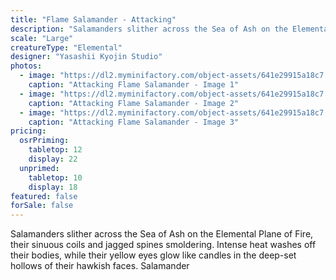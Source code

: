 ```yaml
---
title: "Flame Salamander - Attacking"
description: "Salamanders slither across the Sea of Ash on the Elemental Plane of Fire, their sinuous coils and jagged spines smoldering. Intense heat washes off their bodies, while their yellow eyes glow like candles in the deep-set hollows of their hawkish faces. Salamander"
scale: "Large"
creatureType: "Elemental"
designer: "Yasashii Kyojin Studio"
photos:
  - image: "https://dl2.myminifactory.com/object-assets/641e29915a18c7.75357979/images/720X720-flame-salamander-01-ps.jpg"
    caption: "Attacking Flame Salamander - Image 1"
  - image: "https://dl2.myminifactory.com/object-assets/641e29915a18c7.75357979/images/720X720-flame-salamander-01-scale.jpg"
    caption: "Attacking Flame Salamander - Image 2"
  - image: "https://dl2.myminifactory.com/object-assets/641e29915a18c7.75357979/images/720X720-flame-salamander-01-b.jpg"
    caption: "Attacking Flame Salamander - Image 3"
pricing:
  osrPriming:
    tabletop: 12
    display: 22
  unprimed:
    tabletop: 10
    display: 18
featured: false
forSale: false
---
```


Salamanders slither across the Sea of Ash on the Elemental Plane of Fire, their sinuous coils and jagged spines smoldering. Intense heat washes off their bodies, while their yellow eyes glow like candles in the deep-set hollows of their hawkish faces. Salamander
